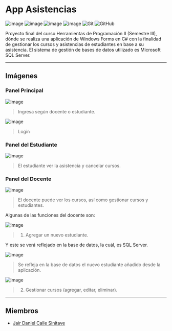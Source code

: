 # App Asistencias

![image](https://img.shields.io/badge/.NET-512BD4?style=for-the-badge&logo=dotnet&logoColor=white)
![image](https://img.shields.io/badge/C%23-239120?style=for-the-badge&logo=c-sharp&logoColor=white)
![image](https://img.shields.io/badge/Microsoft%20SQL%20Server-CC2927?style=for-the-badge&logo=microsoft%20sql%20server&logoColor=white)
![image](https://img.shields.io/badge/Visual_Studio-5C2D91?style=for-the-badge&logo=visual%20studio&logoColor=white)
![Git](https://img.shields.io/badge/git-%23F05033.svg?style=for-the-badge&logo=git&logoColor=white)
![GitHub](https://img.shields.io/badge/github-%23121011.svg?style=for-the-badge&logo=github&logoColor=white)

Proyecto final del curso Herramientas de Programación II (Semestre III), dónde se realiza una aplicación de Windows Forms en C# con la finalidad de gestionar los cursos y asistencias de estudiantes en base a su asistencia. El sistema de gestión de bases de datos utilizado es Microsoft SQL Server.

---

## Imágenes

### Panel Principal

![image](https://github.com/jdanielcalle/AppAsistenciasV2/assets/90487680/aa8fa682-a1c5-4cf3-9328-46e5d3c5194c)
> Ingresa según docente o estudiante.

![image](https://github.com/jdanielcalle/AppAsistenciasV2/assets/90487680/90fbd82c-d309-457f-ba8f-031c58f24e82)
> Login

### Panel del Estudiante

![image](https://github.com/jdanielcalle/AppAsistenciasV2/assets/90487680/630e9077-aabf-4763-bc19-09e1d355f24a)
> El estudiante ver la asistencia y cancelar cursos.

### Panel del Docente

![image](https://github.com/jdanielcalle/AppAsistenciasV2/assets/90487680/e1ab7f2c-40f1-4f12-a1fb-f59ae80964e0)
> El docente puede ver los cursos, así como gestionar cursos y estudiantes.

Algunas de las funciones del docente son:

![image](https://github.com/jdanielcalle/AppAsistenciasV2/assets/90487680/5a15f40e-826b-4596-b110-f35c32ea32d5)
> 1. Agregar un nuevo estudiante.

Y este se verá reflejado en la base de datos, la cuál, es SQL Server.

![image](https://github.com/jdanielcalle/AppAsistenciasV2/assets/90487680/2c86f7a8-2d60-4d4f-a65e-ed03d9bc2c98)
> Se refleja en la base de datos el nuevo estudiante añadido desde la aplicación.

![image](https://github.com/jdanielcalle/AppAsistenciasV2/assets/90487680/a291ea29-510c-4514-ae9f-5a0f11c02b7c)
> 2. Gestionar cursos (agregar, editar, eliminar).

---

## Miembros

- [Jair Daniel Calle Sinitave](https://www.linkedin.com/in/jair-daniel-calle-sinitave/)
